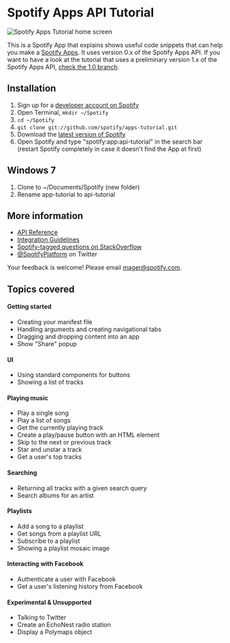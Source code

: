 # Spotify Apps API Tutorial
![Spotify Apps Tutorial home screen](https://github.com/spotify/apps-tutorial/raw/master/img/screenshot.png)

This is a Spotify App that explains shows useful code snippets that can help you make a [Spotify Apps](https://developer.spotify.com/technologies/apps/). It uses version 0.x of the Spotify Apps API. If you want to have a look at the tutorial that uses a preliminary version 1.x of the Spotify Apps API, [check the 1.0 branch](https://github.com/spotify/apps-tutorial/tree/1.0).

## Installation

 1. Sign up for a [developer account on Spotify](http://developer.spotify.com/en/spotify-apps-api/developer-signup/)
 2. Open Terminal, `mkdir ~/Spotify`
 3. `cd ~/Spotify`
 4. `git clone git://github.com/spotify/apps-tutorial.git`
 6. Download the [latest version of Spotify](http://spotify.com/download)
 7. Open Spotify and type "spotify:app:api-tutorial" in the search bar (restart Spotify completely in case it doesn't find the App at first)

## Windows 7
 1. Clone to ~/Documents/Spotify (new folder)
 2. Rename app-tutorial to api-tutorial

## More information

 * [API Reference](https://developer.spotify.com/technologies/apps/docs/)
 * [Integration Guidelines](http://developer.spotify.com/download/spotify-apps-api/guidelines/)
 * [Spotify-tagged questions on StackOverflow](http://stackoverflow.com/questions/tagged/spotify)
 * [@SpotifyPlatform](https://twitter.com/#!/SpotifyPlatform) on Twitter

Your feedback is welcome! Please email mager@spotify.com.


## Topics covered

#### Getting started

 * Creating your manifest file
 * Handling arguments and creating navigational tabs
 * Dragging and dropping content into an app
 * Show "Share" popup

#### UI

 * Using standard components for buttons
 * Showing a list of tracks

#### Playing music

 * Play a single song
 * Play a list of songs
 * Get the currently playing track
 * Create a play/pause button with an HTML element
 * Skip to the next or previous track
 * Star and unstar a track
 * Get a user's top tracks

#### Searching

 * Returning all tracks with a given search query
 * Search albums for an artist

#### Playlists

 * Add a song to a playlist
 * Get songs from a playlist URL
 * Subscribe to a playlist
 * Showing a playlist mosaic image

#### Interacting with Facebook

 * Authenticate a user with Facebook
 * Get a user's listening history from Facebook

#### Experimental & Unsupported

 * Talking to Twitter
 * Create an EchoNest radio station
 * Display a Polymaps object
